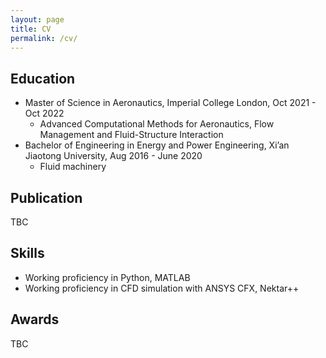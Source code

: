 ```yaml
---
layout: page
title: CV
permalink: /cv/
---
```


## Education
- Master of Science in Aeronautics, Imperial College London, Oct 2021 - Oct 2022
  - Advanced Computational Methods for Aeronautics, Flow Management and Fluid-Structure Interaction
- Bachelor of Engineering in Energy and Power Engineering, Xi’an Jiaotong University, Aug 2016 - June 2020
  - Fluid machinery

## Publication
TBC

## Skills
- Working proficiency in Python, MATLAB
- Working	proficiency in CFD simulation with ANSYS CFX, Nektar++

## Awards
TBC
